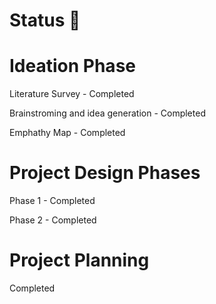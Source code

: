 # Status 📝

# Ideation Phase
 Literature Survey - Completed
 
 Brainstroming and idea generation - Completed
 
 Emphathy Map - Completed
 
# Project Design Phases
Phase 1 - Completed

Phase 2 - Completed

# Project Planning
Completed
